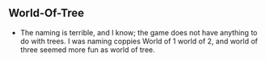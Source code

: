 ## World-Of-Tree
 - The naming is terrible, and I know; the game does not have anything to do with trees. I was naming coppies World of 1 world of 2, and world of three seemed more fun as world of tree.
